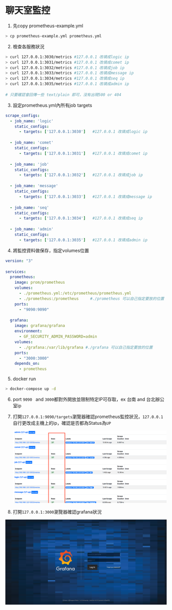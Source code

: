 

# 聊天室監控

1. 先copy prometheus-example.yml 

```bash
> cp prometheus-example.yml prometheus.yml
```

2. 檢查各服務狀況

```bash
> curl 127.0.0.1:3030/metrics #127.0.0.1 改填成logic ip
> curl 127.0.0.1:3031/metrics #127.0.0.1 改填成comet ip
> curl 127.0.0.1:3032/metrics #127.0.0.1 改填成job ip
> curl 127.0.0.1:3033/metrics #127.0.0.1 改填成message ip
> curl 127.0.0.1:3034/metrics #127.0.0.1 改填成seq ip
> curl 127.0.0.1:3035/metrics #127.0.0.1 改填成admin ip

# 只要確認會回傳一些 text/plain 即可，沒有出現500 or 404
```

3. 設定prometheus.yml內所有job targets

```yml
scrape_configs:
  - job_name: 'logic'  
    static_configs:
      - targets: ['127.0.0.1:3030']   #127.0.0.1 改填成logic ip

  - job_name: 'comet'
    static_configs:
      - targets: ['127.0.0.1:3031']   #127.0.0.1 改填成comet ip

  - job_name: 'job'
    static_configs:
      - targets: ['127.0.0.1:3032']   #127.0.0.1 改填成job ip

  - job_name: 'message'
    static_configs:
      - targets: ['127.0.0.1:3033']   #127.0.0.1 改填成message ip

  - job_name: 'seq'
    static_configs:
      - targets: ['127.0.0.1:3034']   #127.0.0.1 改填成seq ip

  - job_name: 'admin'
    static_configs:
      - targets: ['127.0.0.1:3035']   #127.0.0.1 改填成admin ip
```

4. 將監控資料做保存，指定volumes位置

```yml
version: "3"

services:
  prometheus:
    image: prom/prometheus
    volumes:
      - ./prometheus.yml:/etc/prometheus/prometheus.yml
      - ./prometheus:/prometheus     #./prometheus 可以自己指定要放的位置
    ports:
      - "9090:9090"
  
  grafana: 
    image: grafana/grafana
    environment:
      - GF_SECURITY_ADMIN_PASSWORD=admin
    volumes:
      - ./grafana:/var/lib/grafana #./grafana 可以自己指定要放的位置
    ports:
      - "3000:3000"
    depends_on:
      - prometheus
```

5. docker run 

```bash
> docker-compose up -d 
```

6. port `9090 ` and `3000`都對外開放並限制特定IP可存取，ex 台南 and 台北辦公室ip

7. 打開`127.0.0.1:9090/targets`瀏覽器確認prometheus監控狀況，`127.0.0.1`自行更改成主機上的ip，確認是否都為Status為`UP`

   ![arch](./doc/prometheus_status.png)

8. 打開`127.0.0.1:3000`瀏覽器確認grafana狀況 

![arch](./doc/grafana.png)